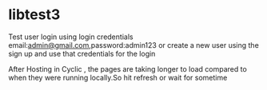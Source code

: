 # libtest3

Test user login using login credentials email:admin@gmail.com,password:admin123 or create a new user using the sign up and use that credentials for the login

After Hosting in Cyclic , the pages are taking longer to load compared to when they were running locally.So hit refresh or wait for sometime 
